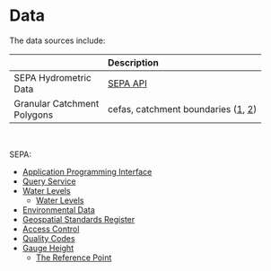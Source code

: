 # Data

The data sources include:

| &nbsp;                         | Description                                                                                                                                                            |
|:-------------------------------|:-----------------------------------------------------------------------------------------------------------------------------------------------------------------------|
| SEPA Hydrometric<br>Data       | <a href="https://timeseriesdoc.sepa.org.uk" target="_blank">SEPA API</a>                                                                                               |
| Granular Catchment<br>Polygons | cefas, catchment boundaries (<a href="https://data.cefas.co.uk/view/21969" target="_blank">1</a>, <a href="https://data.cefas.co.uk/view/21970" target="_blank">2</a>) |

<br>

SEPA:

* [Application Programming Interface](https://timeseriesdoc.sepa.org.uk/api-documentation/)
* [Query Service](https://timeseries.sepa.org.uk/KiWIS/KiWIS?datasource=0&service=kisters&type=queryServices&request=getrequestinfo)
* [Water Levels](https://www.sepa.org.uk/environment/water/water-levels/)
  * [Water Levels](https://waterlevels.sepa.org.uk/)
* [Environmental Data](https://www.sepa.org.uk/environment/environmental-data/)
* [Geospatial Standards Register](https://www.gov.uk/government/publications/uk-geospatial-data-standards-register/national-geospatial-data-standards-register)
* [Access Control](https://timeseriesdoc.sepa.org.uk/api-documentation/before-you-start/what-controls-there-are-on-access/)
* [Quality Codes](https://timeseriesdoc.sepa.org.uk/api-documentation/before-you-start/how-data-validity-may-change/)
* [Gauge Height](https://waterdata.usgs.gov/blog/gage_height/)
  * [The Reference Point](https://www.usgs.gov/media/images/gage-datum-reference-point)

<br>
<br>

<br>
<br>

<br>
<br>

<br>
<br>

